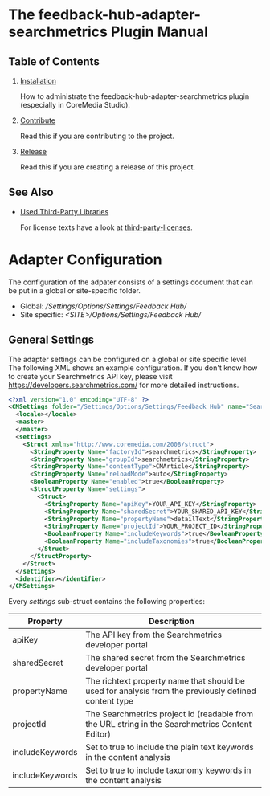 # The feedback-hub-adapter-searchmetrics Plugin Manual

## Table of Contents

1. [Installation](installation.md)

   How to administrate the feedback-hub-adapter-searchmetrics plugin (especially in CoreMedia Studio).

1. [Contribute](contribute.md)

   Read this if you are contributing to the project.

1. [Release](release.md)

   Read this if you are creating a release of this project.

## See Also

* [Used Third-Party Libraries](THIRD-PARTY.txt)

    <!-- GitHub Pages is not able to list directory contents. Jump back to GitHub directly.  -->
  For license texts have a look at [third-party-licenses](https://github.com/CoreMedia/feedback-hub-adapter-searchmetrics/tree/cmcc-10-2007/docs/third-party-licenses).



# Adapter Configuration

The configuration of the adpater consists of a settings document that can be
put in a global or site-specific folder.

- Global: _/Settings/Options/Settings/Feedback Hub/_
- Site specific: _&lt;SITE&gt;/Options/Settings/Feedback Hub/_


## General Settings

The adapter settings can be configured on a global or site specific level. The following
XML shows an example configuration. If you don't know how to create your Searchmetrics API key,
please visit https://developers.searchmetrics.com/ for more detailed instructions.

```xml
<?xml version="1.0" encoding="UTF-8" ?>
<CMSettings folder="/Settings/Options/Settings/Feedback Hub" name="Searchmetrics Adapter (Global)">
  <locale></locale>
  <master>
  </master>
  <settings>
    <Struct xmlns="http://www.coremedia.com/2008/struct">
      <StringProperty Name="factoryId">searchmetrics</StringProperty>
      <StringProperty Name="groupId">searchmetrics</StringProperty>
      <StringProperty Name="contentType">CMArticle</StringProperty>
      <StringProperty Name="reloadMode">auto</StringProperty>
      <BooleanProperty Name="enabled">true</BooleanProperty>
      <StructProperty Name="settings">
        <Struct>
          <StringProperty Name="apiKey">YOUR_API_KEY</StringProperty>
          <StringProperty Name="sharedSecret">YOUR_SHARED_API_KEY</StringProperty>
          <StringProperty Name="propertyName">detailText</StringProperty>
          <StringProperty Name="projectId">YOUR_PROJECT_ID</StringProperty>
          <BooleanProperty Name="includeKeywords">true</BooleanProperty>
          <BooleanProperty Name="includeTaxonomies">true</BooleanProperty>
        </Struct>
      </StructProperty>
    </Struct>
  </settings>
  <identifier></identifier>
</CMSettings>

```


Every _settings_ sub-struct contains the following properties:

| Property          | Description   |
| ----------------- | ------------- |
| apiKey            | The API key from the Searchmetrics developer portal |
| sharedSecret      | The shared secret from the Searchmetrics developer portal |
| propertyName      | The richtext property name that should be used for analysis from the previously defined content type |
| projectId         | The Searchmetrics project id (readable from the URL string in the Searchmetrics Content Editor) |
| includeKeywords   | Set to true to include the plain text keywords in the content analysis |
| includeKeywords   | Set to true to include taxonomy keywords in the content analysis |


